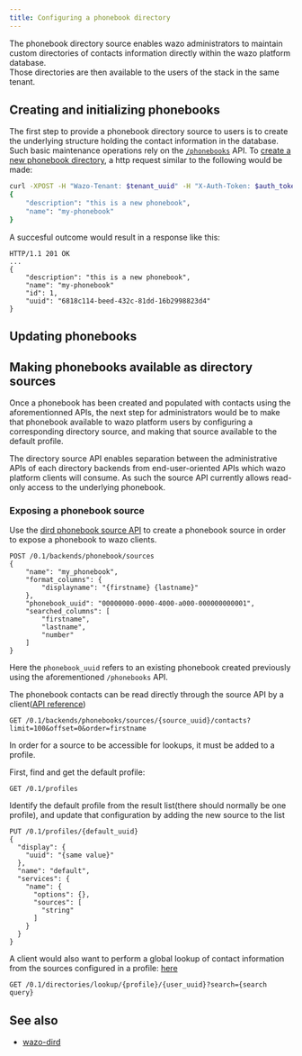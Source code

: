 ```yaml
---
title: Configuring a phonebook directory
---
```


The phonebook directory source enables wazo administrators to maintain custom directories of contacts information directly within the wazo platform database.  
Those directories are then available to the users of the stack in the same tenant.


## Creating and initializing phonebooks
The first step to provide a phonebook directory source to users is to create the underlying structure holding the contact information in the database.
Such basic maintenance operations rely on the [`/phonebooks`](/documentation/api/contact.html#tag/phonebook) API.
To [create a new phonebook directory](/documentation/api/contact.html#tag/phonebook/operation/create_phonebook), a http request similar to the following would be made:
```bash
curl -XPOST -H "Wazo-Tenant: $tenant_uuid" -H "X-Auth-Token: $auth_token" -d
{
    "description": "this is a new phonebook",
    "name": "my-phonebook"
}
```

A succesful outcome would result in a response like this:
```
HTTP/1.1 201 OK 
...
{
    "description": "this is a new phonebook",
    "name": "my-phonebook"
    "id": 1,
    "uuid": "6818c114-beed-432c-81dd-16b2998823d4"
}
```

## Updating phonebooks

## Making phonebooks available as directory sources

Once a phonebook has been created and populated with contacts using the aforementionned APIs, the next step for administrators would be to make that phonebook available to wazo platform users by configuring a corresponding directory source, and making that source available to the default profile.

The directory source API enables separation between the administrative APIs of each directory backends from end-user-oriented APIs which wazo platform clients will consume. As such the source API currently allows read-only access to the underlying phonebook.

### Exposing a phonebook source
Use the [dird phonebook source API](/documentation/api/contact.html#tag/configuration/operation/create_phonebook_source) to create a phonebook source in order to expose a phonebook to wazo clients.

```
POST /0.1/backends/phonebook/sources
{
    "name": "my_phonebook",
    "format_columns": {
        "displayname": "{firstname} {lastname}"
    },
    "phonebook_uuid": "00000000-0000-4000-a000-000000000001",
    "searched_columns": [
        "firstname",
        "lastname",
        "number"
    ]
}
```
Here the `phonebook_uuid` refers to an existing phonebook created previously using the aforementioned `/phonebooks` API.

The phonebook contacts can be read directly through the source API by a client([API reference](/api/contact.html#tag/configuration/operation/list_phonebook_source_contacts))

```
GET /0.1/backends/phonebooks/sources/{source_uuid}/contacts?limit=100&offset=0&order=firstname
```

In order for a source to be accessible for lookups, it must be added to a profile.

First, find and get the default profile:
```
GET /0.1/profiles
```
Identify the default profile from the result list(there should normally be one profile), and update that configuration by adding the new source to the list

```
PUT /0.1/profiles/{default_uuid}
{
  "display": {
    "uuid": "{same value}"
  },
  "name": "default",
  "services": {
    "name": {
      "options": {},
      "sources": [
        "string"
      ]
    }
  }
}
```


A client would also want to perform a global lookup of contact information from the sources configured in a profile:
[here](/api/contact.html#tag/directories/operation/lookup_user)
```
GET /0.1/directories/lookup/{profile}/{user_uuid}?search={search query}

```
## See also

- [wazo-dird](/uc-doc/administration/phonebooks/index.md)